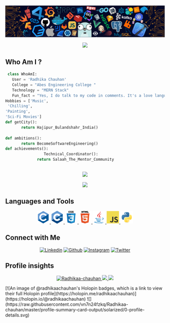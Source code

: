 ![Github Banner](banner.png)

<p align="center">
  <img src="https://readme-typing-svg.herokuapp.com?color=0d8eceF&size=30&center=true&vCenter=true&width=550&height=70&lines=Hey+There,+I'm+Radhika;I+Love+Programming;An+Open+Source+Enthusiast;Front+End+Web+Developer;Loves+To+Build+Projects;A+Problem+Solver;">
</p>


  ## Who Am I ?
 ```python
  class WhoAmI:
    User = 'Radhika Chauhan'
    College = "Abes Engineering College "
    Technology = "MERN Stack"
    Fun_fact = "Yes, I do talk to my code in comments. It's a love language!"
Hobbies = ['Music',
  'Chilling',
 'Painting',
'Sci-Fi Movies']
def getCity():
		return Hajipur_Bulandshahr_India()
	
def ambitions():
		return BecomeSoftwareEngineering()
 def achievements():
                  Technical_Coordinator():
               return Salaah_The_Mentor_Community
	
 ```


<div align="center">

![](https://github-profile-summary-cards.vercel.app/api/cards/profile-details?username=Radhikaa-chauhan&theme=default)

![](https://github-readme-streak-stats.herokuapp.com/?user=Radhikaa-chauhan&theme=vue&hide_border=true)	
 <br/>
</div> 

## Languages and Tools 
<p align="center"> <a href="https://www.cprogramming.com/" target="_blank" rel="noreferrer"> <img src="https://raw.githubusercontent.com/devicons/devicon/master/icons/c/c-original.svg" alt="c" width="40" height="40"/> </a> <a href="https://www.w3schools.com/cpp/" target="_blank" rel="noreferrer"> <img src="https://raw.githubusercontent.com/devicons/devicon/master/icons/cplusplus/cplusplus-original.svg" alt="cplusplus" width="40" height="40"/> </a> <a href="https://www.w3schools.com/css/" target="_blank" rel="noreferrer"> <img src="https://raw.githubusercontent.com/devicons/devicon/master/icons/css3/css3-original-wordmark.svg" alt="css3" width="40" height="40"/> </a> <a href="https://www.w3.org/html/" target="_blank" rel="noreferrer"> <img src="https://raw.githubusercontent.com/devicons/devicon/master/icons/html5/html5-original-wordmark.svg" alt="html5" width="40" height="40"/> </a> <a href="https://www.java.com" target="_blank" rel="noreferrer"> <img src="https://raw.githubusercontent.com/devicons/devicon/master/icons/java/java-original.svg" alt="java" width="40" height="40"/> </a> <a href="https://developer.mozilla.org/en-US/docs/Web/JavaScript" target="_blank" rel="noreferrer"> <img src="https://raw.githubusercontent.com/devicons/devicon/master/icons/javascript/javascript-original.svg" alt="javascript" width="40" height="40"/> </a> <a href="https://www.python.org" target="_blank" rel="noreferrer"> <img src="https://raw.githubusercontent.com/devicons/devicon/master/icons/python/python-original.svg" alt="python" width="40" height="40"/> </a> </p>

            
## Connect with Me

<p align="center">
  <a href="https://www.linkedin.com/in/radhika-chauhan-2b4821296?utm_source=share&utm_campaign=share_via&utm_content=profile&utm_medium=android_app "><img alt="Linkedin" title="Radhika Chauhan Linkedin" src="https://img.shields.io/badge/LinkedIn-0077B5?style=for-the-badge&logo=linkedin&logoColor=white"></a>
  <a href="https://github.com/Radhikaa-chauhan"><img alt="Github" title="Radhika Chauhan Github" src="https://img.shields.io/badge/GitHub-100000?style=for-the-badge&logo=github&logoColor=white"></a>
 <a href="https://www.instagram.com/_radhikaa5/"><img alt="Instagram" title="Radhika Chauhan Instagram" src="https://img.shields.io/badge/Instagram-E4405F?style=for-the-badge&logo=instagram&logoColor=white"></a>
<a href="https://x.com/Radhikacha05"><img alt="Twitter" title="Radhika Chauhan Twitter" src="https://img.shields.io/badge/Twitter-1DA1F2?style=for-the-badge&logo=x&logoColor=white"></a>

</p>

## Profile insights
<p align="center">
    <a href="https://github.com/">
        <img src="https://komarev.com/ghpvc/?username=Radhikaa-chauhan" alt="Radhikaa-chauhan" />
    </a>
    <a href="https://github.com/Radhikaa-chauhan">
    <img height="20" src="https://img.shields.io/github/followers/Radhikaa-chauhan?label=follow&logo=github" />
	</a>
	 <a href="https://github.com/Radhikaa-chauhan">
        <img height="20" src="https://img.shields.io/github/stars/Radhikaa-chauhan?label=stars&logo=github" />
	</a>
</p>
[![An image of @radhikaachauhan's Holopin badges, which is a link to view their full Holopin profile](https://holopin.me/radhikaachauhan)](https://holopin.io/@radhikaachauhan)
![](https://raw.githubusercontent.com/vn7n24fzkq/Radhikaa-chauhan/master/profile-summary-card-output/solarized/0-profile-details.svg)
